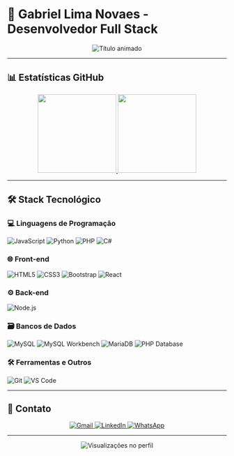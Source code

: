 # 🚀 Gabriel Lima Novaes - Desenvolvedor Full Stack

<div align="center">
  <img src="https://readme-typing-svg.herokuapp.com?font=Fira+Code&weight=600&size=26&duration=4000&pause=1000&color=7A3CE7&center=true&vCenter=true&width=435&lines=Desenvolvedor+Web;Apaixonado+por+Tecnologia;Soluções+Criativas" alt="Título animado" />
</div>

---

## 📊 Estatísticas GitHub

<div align="center">
  <a href="https://github.com/GabrielLiNovaesDev">
    <img height="180em" src="https://github-readme-stats.vercel.app/api?username=GabrielLiNovaesDev&show_icons=true&theme=radical&hide_border=true&bg_color=0D1117&title_color=7A3CE7&icon_color=7A3CE7&text_color=FFFFFF"/>
    <img height="180em" src="https://github-readme-stats.vercel.app/api/top-langs/?username=GabrielLiNovaesDev&layout=compact&theme=radical&hide_border=true&bg_color=0D1117&title_color=7A3CE7&text_color=FFFFFF&langs_count=8"/>
  </a>
</div>

---

## 🛠️ Stack Tecnológico

### 💻 Linguagens de Programação
![JavaScript](https://img.shields.io/badge/-JavaScript-F7DF1E?style=flat-square&logo=javascript&logoColor=black)
![Python](https://img.shields.io/badge/-Python-3776AB?style=flat-square&logo=python&logoColor=white)
![PHP](https://img.shields.io/badge/-PHP-777BB4?style=flat-square&logo=php&logoColor=white)
![C#](https://img.shields.io/badge/-C%23-239120?style=flat-square&logo=c-sharp&logoColor=white)

### 🌐 Front-end
![HTML5](https://img.shields.io/badge/-HTML5-E34F26?style=flat-square&logo=html5&logoColor=white)
![CSS3](https://img.shields.io/badge/-CSS3-1572B6?style=flat-square&logo=css3&logoColor=white)
![Bootstrap](https://img.shields.io/badge/-Bootstrap-7952B3?style=flat-square&logo=bootstrap&logoColor=white)
![React](https://img.shields.io/badge/-React-61DAFB?style=flat-square&logo=react&logoColor=black)

### ⚙️ Back-end
![Node.js](https://img.shields.io/badge/-Node.js-339933?style=flat-square&logo=node.js&logoColor=white)

### 🗃️ Bancos de Dados
![MySQL](https://img.shields.io/badge/-MySQL-4479A1?style=flat-square&logo=mysql&logoColor=white)
![MySQL Workbench](https://img.shields.io/badge/-MySQL%20Workbench-4479A1?style=flat-square&logo=mysql&logoColor=white)
![MariaDB](https://img.shields.io/badge/-MariaDB-003545?style=flat-square&logo=mariadb&logoColor=white)
![PHP Database](https://img.shields.io/badge/-PHP%20Database-777BB4?style=flat-square&logo=php&logoColor=white)


### 🛠️ Ferramentas e Outros
![Git](https://img.shields.io/badge/-Git-F05032?style=flat-square&logo=git&logoColor=white)
![VS Code](https://img.shields.io/badge/-VS%20Code-007ACC?style=flat-square&logo=visual-studio-code&logoColor=white)

---

## 📱 Contato

<div align="center">
  <a href="mailto:gabrielnovaes654@gmail.com">
    <img src="https://img.shields.io/badge/Gmail-D14836?style=for-the-badge&logo=gmail&logoColor=white" alt="Gmail"/>
  </a>
  <a href="https://www.linkedin.com/in/gabriel-lima-novaes-412b1027a/">
    <img src="https://img.shields.io/badge/LinkedIn-0077B5?style=for-the-badge&logo=linkedin&logoColor=white" alt="LinkedIn"/>
  </a>
  <a href="https://wa.me/5511953885367">
    <img src="https://img.shields.io/badge/WhatsApp-25D366?style=for-the-badge&logo=whatsapp&logoColor=white" alt="WhatsApp"/>
  </a>
</div>

---

<div align="center">
  <img src="https://komarev.com/ghpvc/?username=GabrielLiNovaesDev&color=7A3CE7&style=flat-square" alt="Visualizações no perfil"/>
</div>
